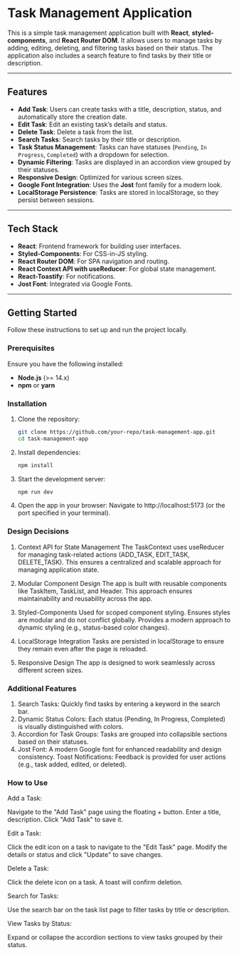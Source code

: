 # **Task Management Application**

This is a simple task management application built with **React**, **styled-components**, and **React Router DOM**. It allows users to manage tasks by adding, editing, deleting, and filtering tasks based on their status. The application also includes a search feature to find tasks by their title or description.

---

## **Features**

- **Add Task**: Users can create tasks with a title, description, status, and automatically store the creation date.
- **Edit Task**: Edit an existing task’s details and status.
- **Delete Task**: Delete a task from the list.
- **Search Tasks**: Search tasks by their title or description.
- **Task Status Management**: Tasks can have statuses (`Pending`, `In Progress`, `Completed`) with a dropdown for selection.
- **Dynamic Filtering**: Tasks are displayed in an accordion view grouped by their statuses.
- **Responsive Design**: Optimized for various screen sizes.
- **Google Font Integration**: Uses the **Jost** font family for a modern look.
- **LocalStorage Persistence**: Tasks are stored in localStorage, so they persist between sessions.

---

## **Tech Stack**

- **React**: Frontend framework for building user interfaces.
- **Styled-Components**: For CSS-in-JS styling.
- **React Router DOM**: For SPA navigation and routing.
- **React Context API with useReducer**: For global state management.
- **React-Toastify**: For notifications.
- **Jost Font**: Integrated via Google Fonts.

---

## **Getting Started**

Follow these instructions to set up and run the project locally.

### **Prerequisites**

Ensure you have the following installed:

- **Node.js** (>= 14.x)
- **npm** or **yarn**

### **Installation**

1. Clone the repository:
   ```bash
   git clone https://github.com/your-repo/task-management-app.git
   cd task-management-app
   ```
2. Install dependencies:
   ```bash
   npm install
   ```
3. Start the development server:
   ```bash
   npm run dev
   ```
4. Open the app in your browser: Navigate to http://localhost:5173 (or the port specified in your terminal).

### **Design Decisions**

1. Context API for State Management
   The TaskContext uses useReducer for managing task-related actions (ADD_TASK, EDIT_TASK, DELETE_TASK). This ensures a centralized and scalable approach for managing application state.

2. Modular Component Design
   The app is built with reusable components like TaskItem, TaskList, and Header. This approach ensures maintainability and reusability across the app.

3. Styled-Components
   Used for scoped component styling.
   Ensures styles are modular and do not conflict globally.
   Provides a modern approach to dynamic styling (e.g., status-based color changes).
4. LocalStorage Integration
   Tasks are persisted in localStorage to ensure they remain even after the page is reloaded.
5. Responsive Design
   The app is designed to work seamlessly across different screen sizes.

### **Additional Features**

1. Search Tasks: Quickly find tasks by entering a keyword in the search bar.
2. Dynamic Status Colors: Each status (Pending, In Progress, Completed) is visually distinguished with colors.
3. Accordion for Task Groups: Tasks are grouped into collapsible sections based on their statuses.
4. Jost Font: A modern Google font for enhanced readability and design consistency.
   Toast Notifications: Feedback is provided for user actions (e.g., task added, edited, or deleted).

### **How to Use**

Add a Task:

Navigate to the "Add Task" page using the floating + button.
Enter a title, description.
Click "Add Task" to save it.

Edit a Task:

Click the edit icon on a task to navigate to the "Edit Task" page.
Modify the details or status and click "Update" to save changes.

Delete a Task:

Click the delete icon on a task. A toast will confirm deletion.

Search for Tasks:

Use the search bar on the task list page to filter tasks by title or description.

View Tasks by Status:

Expand or collapse the accordion sections to view tasks grouped by their status.
